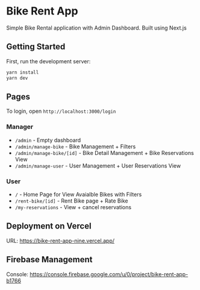 # Bike Rent App

Simple Bike Rental application with Admin Dashboard. Built using Next.js

## Getting Started

First, run the development server:

```bash
yarn install
yarn dev
```

## Pages

To login, open `http://localhost:3000/login`

### Manager

- `/admin` - Empty dashboard
- `/admin/manage-bike` - Bike Management + Filters
- `/admin/manage-bike/[id]` - Bike Detail Management + Bike Reservations View
- `/admin/manage-user` - User Management + User Reservations View

### User

- `/` - Home Page for View Avaialble Bikes with Filters
- `/rent-bike/[id]` - Rent Bike page + Rate Bike
- `/my-reservations` - View + cancel reservations

## Deployment on Vercel

URL: https://bike-rent-app-nine.vercel.app/

## Firebase Management

Console: https://console.firebase.google.com/u/0/project/bike-rent-app-b1766
